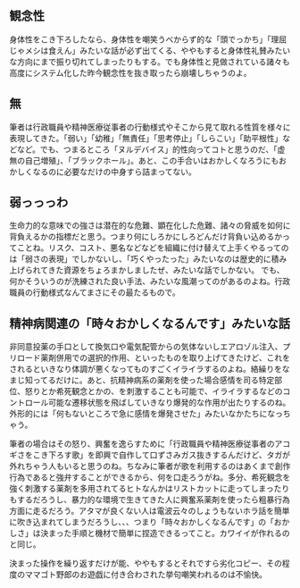 ﻿## 観念性

身体性をこき下ろしたなら、身体性を嘲笑うべからず的な「頭でっかち」「理屈じゃメシは食えん」みたいな話が必ず出てくる、ややもすると身体性礼賛みたいな方向にまで振り切れてしまったりもする。でも身体性と見做されている諸々も高度にシステム化した昨今観念性を抜き取ったら崩壊しちゃうのよ。


## 無

筆者は行政職員や精神医療従事者の行動様式やそこから見て取れる性質を様々に表現してきた。「弱い」「幼稚」「無責任」「思考停止」「しらこい」「助平根性」などなど。でも、つまるところ「ヌルデバイス」的性向ってコトと思うのだ、「虚無の自己増殖」、「ブラックホール」。あと、この手合いはおかしくなろうにもおかしくなるのに必要なだけの中身すら詰まってない。


## 弱っっっわ

生命力的な意味での強さは潜在的な危難、顕在化した危難、諸々の脅威を如何に背負えるかの指標だと思う。つまり何にしろかにしろどんだけ背負い込めるかってことね。リスク、コスト、悪名などなどを組織に付け替えて上手くやるってのは「弱さの表現」でしかないし、「巧くやったった」みたいなのは歴史的に積み上げられてきた資源をちょろまかしましたぜ、みたいな話でしかない。
でも、何かそういうのが洗練された良い手法、みたいな風潮ってのがあるのよね。行政職員の行動様式なんてまさにその最たるもので。


## 精神病関連の「時々おかしくなるんです」みたいな話

非同意投薬の手口として換気口や電気配管からの気体ないしエアロゾル注入、プリロード薬剤併用での選択的作用、といったものを取り上げてきたけど、これをされるといきなり体調が悪くなってものすごくイライラするのよね。絡繰りをなまじ知ってるだけに。あと、抗精神病系の薬剤を使った場合感情を司る特定部位、怒りとか希死観念とかの、を刺激することも可能で、イライラするなどのコントロール可能な遷移状態を飛ばしていきなり爆発的な作用が出たりするのね。外形的には「何もないところで急に感情を爆発させた」みたいなかたちになっちゃう。

筆者の場合はその怒り、興奮を逸らすために「行政職員や精神医療従事者のアコギさをこき下ろす歌」を即興で自作して口ずさみガス抜きするんだけど、タガが外れちゃう人もいると思うのね。ちなみに筆者が歌を利用するのはあくまで創作行為であると強弁することができるから、何を口走ろうがね。多分、希死観念を強く刺激する薬剤を多用されてるヒトなんかはリストカットに走ってしまったりもするだろうし、暴力的な環境で生きてきた人に興奮系薬剤を使ったら粗暴行為方面に走るだろう。アタマが良くない人は電波云々のしょうもないホラ話を簡単に吹き込まれてしまうだろうし、、、つまり「時々おかしくなるんです」の「おかしさ」は決まった手順と機材で簡単に捏造できるってこと。カワイイが作れるのと同じ。

決まった操作を繰り返すだけが能、ややもするとそれですら劣化コピー、その程度のママゴト野郎のお遊戯に付き合わされた挙句嘲笑われるのは不愉快。
